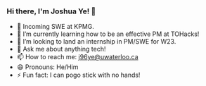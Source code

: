 ### Hi there, I'm Joshua Ye! 👋

- 🔭 Incoming SWE at KPMG.
- 🌱 I’m currently learning how to be an effective PM at TOHacks!
- 🤔 I’m looking to land an internship in PM/SWE for W23.
- 💬 Ask me about anything tech!
- 📫 How to reach me: j96ye@uwaterloo.ca
- 😄 Pronouns: He/Him
- ⚡ Fun fact: I can pogo stick with no hands!
